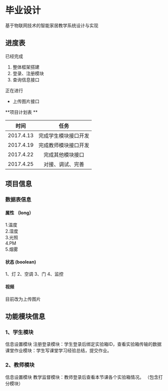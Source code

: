 # 毕业设计

基于物联网技术的智能家居教学系统设计与实现




## 进度表
已经完成

1. 整体框架搭建
2. 登录、注册模块
3. 查询信息接口



正在进行

* 上传图片接口



**项目计划表 ** 

|    时间     |     任务     |
| :-------: | :--------: |
| 2017.4.13 | 完成学生模块接口开发 |
| 2017.4.19 | 完成教师模块接口开发 |
| 2017.4.22 |  完成其他模块接口  |
| 2017.4.25 |  对接、调试、完善  |

### 

## 项目信息

### 数据表信息
#### 属性 （long）
1.温度  
2.湿度  
3.光照  
4.PM    
5.烟雾

#### 状态 (boolean)
1、灯
2、空调
3、门
4、监控
#### 视频

目前改为上传图片



## 功能模块信息

### 1、学生模块
信息设置模块
注册登录模块：学生登录后绑定实验箱ID，查看实验箱传输的数据
课堂作业模块：学生写课堂学习经验总结，提交作业。



### 2、教师模块
信息设置模块
教学监督模块：教师登录后查看本节课各个实验箱情况。
（包含打分模块）

